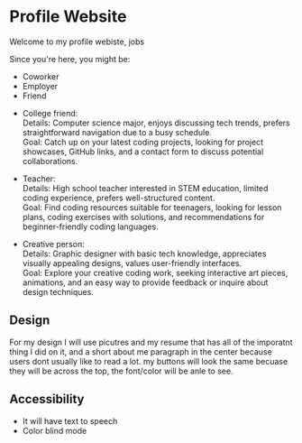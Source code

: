 # Profile Website

Welcome to my profile webiste, jobs
<!-- enter your target audience after the comma above -->

Since you're here, you might be: 
- Coworker
- Employer
- Friend

<!-- make a bulleted list of 3 fictional visitors to your site. Include a few detials about them that could impact how you design for them. For each visitor, assign a task or goal they have for visiting your profile website -->

- College friend:  
Details: Computer science major, enjoys discussing tech trends, prefers straightforward navigation due to a busy schedule.  
Goal: Catch up on your latest coding projects, looking for project showcases, GitHub links, and a contact form to discuss potential collaborations.

- Teacher:  
Details: High school teacher interested in STEM education, limited coding experience, prefers well-structured content.  
Goal: Find coding resources suitable for teenagers, looking for lesson plans, coding exercises with solutions, and recommendations for beginner-friendly coding languages.

- Creative person:  
Details: Graphic designer with basic tech knowledge, appreciates visually appealing designs, values user-friendly interfaces.  
Goal: Explore your creative coding work, seeking interactive art pieces, animations, and an easy way to provide feedback or inquire about design techniques.  


## Design
For my design I will use picutres and my resume that has all of the imporatnt thing I did on it, and a short about me paragraph in the center because users dont usually like to read a lot. my buttons will look the same becuase they will be across the top, the font/color will be anle to see. 

## Accessibility

- It will have text to speech
- Color blind mode
